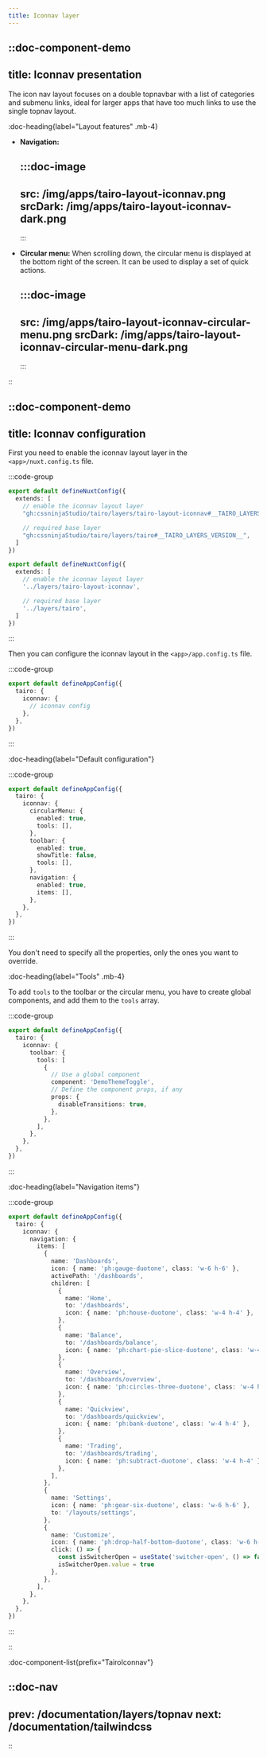 ```yaml
---
title: Iconnav layer
---
```



::doc-component-demo
---
title: Iconnav presentation
---
The icon nav layout focuses on a double topnavbar with a list of categories and submenu links, ideal for larger apps that have too much links to use the single topnav layout.

:doc-heading{label="Layout features" .mb-4}

- **Navigation:** 

  :::doc-image
  ---
  src: /img/apps/tairo-layout-iconnav.png
  srcDark: /img/apps/tairo-layout-iconnav-dark.png
  ---
  :::


- **Circular menu:** When scrolling down, the circular menu is displayed at the bottom right of the screen. It can be used to display a set of quick actions.

  :::doc-image
  ---
  src: /img/apps/tairo-layout-iconnav-circular-menu.png
  srcDark: /img/apps/tairo-layout-iconnav-circular-menu-dark.png
  ---
  :::


::


::doc-component-demo
---
title: Iconnav configuration
---

First you need to enable the iconnav layout layer in the `<app>/nuxt.config.ts` file.

:::code-group
```ts [nuxt.config.ts (github layers)]
export default defineNuxtConfig({
  extends: [
    // enable the iconnav layout layer
    "gh:cssninjaStudio/tairo/layers/tairo-layout-iconnav#__TAIRO_LAYERS_VERSION__",

    // required base layer
    "gh:cssninjaStudio/tairo/layers/tairo#__TAIRO_LAYERS_VERSION__",
  ]
})
```
```ts [<app>/nuxt.config.ts (source)]
export default defineNuxtConfig({
  extends: [
    // enable the iconnav layout layer
    '../layers/tairo-layout-iconnav',

    // required base layer
    '../layers/tairo',
  ]
})
```
:::

Then you can configure the iconnav layout in the `<app>/app.config.ts` file.


:::code-group
```ts [<app>/app.config.ts]
export default defineAppConfig({
  tairo: {
    iconnav: {
      // iconnav config
    },
  },
})
```
:::


:doc-heading{label="Default configuration"}


:::code-group
```ts [layers/tairo-layout-iconnav/app.config.ts]
export default defineAppConfig({
  tairo: {
    iconnav: {
      circularMenu: {
        enabled: true,
        tools: [],
      },
      toolbar: {
        enabled: true,
        showTitle: false,
        tools: [],
      },
      navigation: {
        enabled: true,
        items: [],
      },
    },
  },
})
```
:::

You don't need to specify all the properties, only the ones you want to override.

:doc-heading{label="Tools" .mb-4}

To add `tools` to the toolbar or the circular menu, you have to create global components, and add them to the `tools` array.

:::code-group
```ts [<app>/app.config.ts]
export default defineAppConfig({
  tairo: {
    iconnav: {
      toolbar: {
        tools: [
          {
            // Use a global component
            component: 'DemoThemeToggle',
            // Define the component props, if any
            props: {
              disableTransitions: true,
            },
          },
        ],
      },
    },
  },
})
```
:::

:doc-heading{label="Navigation items"}

:::code-group
```ts [<app>/app.config.ts]
export default defineAppConfig({
  tairo: {
    iconnav: {
      navigation: {
        items: [
          {
            name: 'Dashboards',
            icon: { name: 'ph:gauge-duotone', class: 'w-6 h-6' },
            activePath: '/dashboards',
            children: [
              {
                name: 'Home',
                to: '/dashboards',
                icon: { name: 'ph:house-duotone', class: 'w-4 h-4' },
              },
              {
                name: 'Balance',
                to: '/dashboards/balance',
                icon: { name: 'ph:chart-pie-slice-duotone', class: 'w-4 h-4' },
              },
              {
                name: 'Overview',
                to: '/dashboards/overview',
                icon: { name: 'ph:circles-three-duotone', class: 'w-4 h-4' },
              },
              {
                name: 'Quickview',
                to: '/dashboards/quickview',
                icon: { name: 'ph:bank-duotone', class: 'w-4 h-4' },
              },
              {
                name: 'Trading',
                to: '/dashboards/trading',
                icon: { name: 'ph:subtract-duotone', class: 'w-4 h-4' },
              },
            ],
          },
          {
            name: 'Settings',
            icon: { name: 'ph:gear-six-duotone', class: 'w-6 h-6' },
            to: '/layouts/settings',
          },
          {
            name: 'Customize',
            icon: { name: 'ph:drop-half-bottom-duotone', class: 'w-6 h-6' },
            click: () => {
              const isSwitcherOpen = useState('switcher-open', () => false)
              isSwitcherOpen.value = true
            },
          },
        ],
      },
    },
  },
})
```
:::


::

:doc-component-list{prefix="TairoIconnav"}



::doc-nav
---
prev: /documentation/layers/topnav
next: /documentation/tailwindcss
---
::